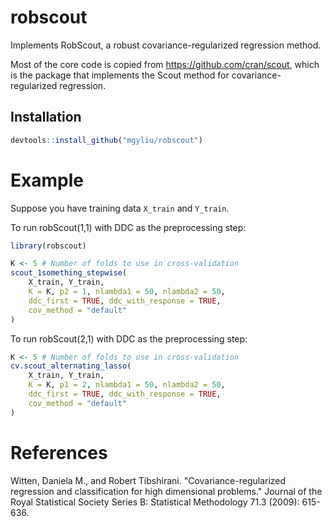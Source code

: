 # robscout

Implements RobScout, a robust covariance-regularized regression method.

Most of the core code is copied from https://github.com/cran/scout, which is the package that implements the Scout method for covariance-regularized regression.

## Installation

```r
devtools::install_github("mgyliu/robscout")
```

# Example

Suppose you have training data `X_train` and `Y_train`. 

To run robScout(1,1) with DDC as the preprocessing step:
```r
library(robscout)

K <- 5 # Number of folds to use in cross-validation
scout_1something_stepwise(
    X_train, Y_train,
    K = K, p2 = 1, nlambda1 = 50, nlambda2 = 50,
    ddc_first = TRUE, ddc_with_response = TRUE,
    cov_method = "default"
)
```

To run robScout(2,1) with DDC as the preprocessing step:
```r
K <- 5 # Number of folds to use in cross-validation
cv.scout_alternating_lasso(
    X_train, Y_train,
    K = K, p1 = 2, nlambda1 = 50, nlambda2 = 50,
    ddc_first = TRUE, ddc_with_response = TRUE,
    cov_method = "default"
)
```

# References

Witten, Daniela M., and Robert Tibshirani. "Covariance-regularized regression and classification for high dimensional problems." Journal of the Royal Statistical Society Series B: Statistical Methodology 71.3 (2009): 615-636.

